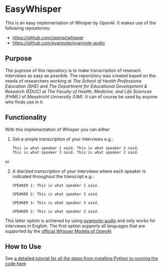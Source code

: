 # EasyWhisper

This is an easy implementation of Whisper by OpenAI. 
It makes use of the following repositories:
- https://github.com/openai/whisper
- https://github.com/pyannote/pyannote-audio

## Purpose
The puprose of this repository is to make transcription of reserach interviews as easy as possible.
The reporistory was created based on the needs of researchers working at *The School of Health Professions Education (SHE)* and *The Department for Educational Development & Research (EDUC)* at *The Faculty of Health, Medicine, and Life Sciences (FHML)* of *Maastricht University (UM)*. It can of course be used by anyone who finds use in it. 

## Functionality
With this implementation of Whisper you can either
1. Get a simple transcription of your interviews 
    e.g.:
    ```
    This is what speaker 1 said. This is what speaker 2 said. 
    This is what speaker 3 said. This is what speaker 2 said.
    ```

or

2. A diarized transcription of your interviews where each speaker is indicated throughout the transcript
    e.g.:
    ```
    SPEAKER 1: This is what speaker 1 said.

    SPEAKER 2: This is what speaker 2 said.

    SPEAKER 3: This is what speaker 3 said.

    SPEAKER 2: This is what speaker 2 said.
    ```

This latter option is achieved by using [pyannote-audio](https://github.com/pyannote/pyannote-audio) and only works for interviews in English. The first option supports all languages that are supported by the [official Whisper Models of OpenAI](https://github.com/openai/whisper)

## How to Use
See [a detailed tutorial for all the steps from installing Python to running the code here](https://niklaswenzel.notion.site/Installing-Using-WHISPER-for-Transcription-of-Interviews-e20049cf9ebe4fea92f5b8112cb7b35c?pvs=4)